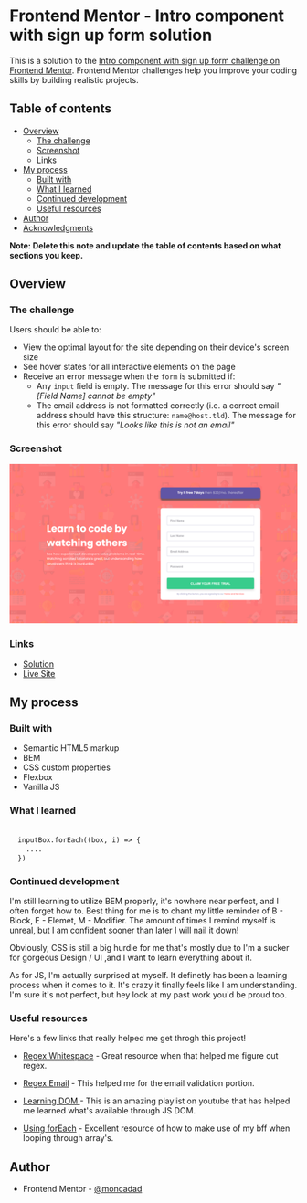 # Frontend Mentor - Intro component with sign up form solution

This is a solution to the [Intro component with sign up form challenge on Frontend Mentor](https://www.frontendmentor.io/challenges/intro-component-with-signup-form-5cf91bd49edda32581d28fd1). Frontend Mentor challenges help you improve your coding skills by building realistic projects.

## Table of contents

- [Overview](#overview)
  - [The challenge](#the-challenge)
  - [Screenshot](#screenshot)
  - [Links](#links)
- [My process](#my-process)
  - [Built with](#built-with)
  - [What I learned](#what-i-learned)
  - [Continued development](#continued-development)
  - [Useful resources](#useful-resources)
- [Author](#author)
- [Acknowledgments](#acknowledgments)

**Note: Delete this note and update the table of contents based on what sections you keep.**

## Overview

### The challenge

Users should be able to:

- View the optimal layout for the site depending on their device's screen size
- See hover states for all interactive elements on the page
- Receive an error message when the `form` is submitted if:
  - Any `input` field is empty. The message for this error should say _"[Field Name] cannot be empty"_
  - The email address is not formatted correctly (i.e. a correct email address should have this structure: `name@host.tld`). The message for this error should say _"Looks like this is not an email"_

### Screenshot

![](./screenshot.png)

### Links

- [Solution ](https://www.frontendmentor.io/solutions/intro-component-with-signup-form-using-regex-twTIzCz7mm)
- [Live Site ](https://gleeful-ganache-43ed79.netlify.app/)

## My process

### Built with

- Semantic HTML5 markup
- BEM
- CSS custom properties
- Flexbox
- Vanilla JS

### What I learned

```js, I didn't expect to use as many forEach scenarios as I did this project, but hey whatever it takes to get me through my learning process!

  inputBox.forEach((box, i) => {
    ....
  })

```

### Continued development

I'm still learning to utilize BEM properly, it's nowhere near perfect, and I often forget how to.
Best thing for me is to chant my little reminder of B - Block, E - Elemet, M - Modifier.
The amount of times I remind myself is unreal, but I am confident sooner than later I will nail it down!

Obviously, CSS is still a big hurdle for me that's mostly due to I'm a sucker for gorgeous Design / UI ,and I want to learn everything about it.

As for JS, I'm actually surprised at myself. It definetly has been a learning process when it comes to it. It's crazy it finally feels like I am understanding. I'm sure it's not perfect, but hey look at my past work you'd be proud too.

### Useful resources

Here's a few links that really helped me get throgh this project!

- [Regex Whitespace](https://stackoverflow.com/questions/7967075/regex-for-not-empty-and-not-whitespace) - Great resource when that helped me figure out regex.

- [Regex Email](https://www.w3resource.com/javascript/form/email-validation.php) - This helped me for the email validation portion.

- [Learning DOM ](https://www.youtube.com/watch?v=VW8kNAous88) - This is an amazing playlist on youtube that has helped me learned what's available through JS DOM.

- [Using forEach](https://www.w3schools.com/jsref/jsref_foreach.asp) - Excellent resource of how to make use of my bff when looping through array's.

## Author

- Frontend Mentor - [@moncadad](https://www.frontendmentor.io/profile/moncadad)
